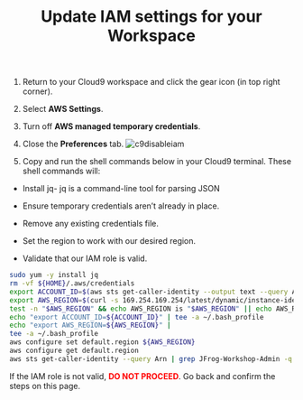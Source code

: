 ﻿---
title: "Update IAM settings for your Workspace"
chapter: false
weight: 317
pre: "<b>3.1.7 </b>"
---

1. Return to your Cloud9 workspace and click the gear icon (in top right corner).
2. Select **AWS Settings**.
3. Turn off **AWS managed temporary credentials**.
4. Close the **Preferences** tab.
![c9disableiam](/images/c9disableiam.png)

5. Copy and run the shell commands below in your Cloud9 terminal. These shell commands will: 

- Install jq- jq is a command-line tool for parsing JSON

- Ensure temporary credentials aren’t already in place.

- Remove any existing credentials file.

- Set the region to work with our desired region.

- Validate that our IAM role is valid. 

```sh
sudo yum -y install jq
rm -vf ${HOME}/.aws/credentials
export ACCOUNT_ID=$(aws sts get-caller-identity --output text --query Account)
export AWS_REGION=$(curl -s 169.254.169.254/latest/dynamic/instance-identity/document | jq -r '.region')
test -n "$AWS_REGION" && echo AWS_REGION is "$AWS_REGION" || echo AWS_REGION is not set
echo "export ACCOUNT_ID=${ACCOUNT_ID}" | tee -a ~/.bash_profile
echo "export AWS_REGION=${AWS_REGION}" | 
tee -a ~/.bash_profile
aws configure set default.region ${AWS_REGION}
aws configure get default.region
aws sts get-caller-identity --query Arn | grep JFrog-Workshop-Admin -q && echo "IAM role valid" || echo "IAM role NOT valid"
```

If the IAM role is not valid, <span style="color: red;">**DO NOT PROCEED**</span>. Go back and confirm the steps on this page. 
